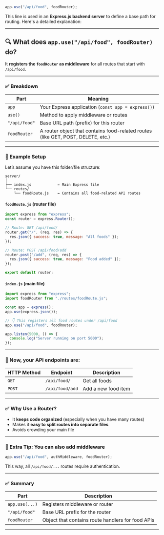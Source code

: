 ```js
app.use("/api/food", foodRouter);
```

This line is used in an **Express.js backend server** to define a base path for routing. Here's a detailed explanation:

---

## 🔍 What does `app.use("/api/food", foodRouter)` do?

It **registers the `foodRouter` as middleware** for all routes that start with `/api/food`.

---

### ✅ Breakdown

| Part          | Meaning                                                                          |
| ------------- | -------------------------------------------------------------------------------- |
| `app`         | Your Express application (`const app = express()`)                               |
| `use()`       | Method to apply middleware or routes                                             |
| `"/api/food"` | Base URL path (prefix) for this router                                           |
| `foodRouter`  | A router object that contains food-related routes (like GET, POST, DELETE, etc.) |

---

### 🧩 Example Setup

Let’s assume you have this folder/file structure:

```
server/
│
├── index.js            ← Main Express file
└── routes/
    └── foodRoute.js    ← Contains all food-related API routes
```

#### `foodRoute.js` (router file)

```js
import express from "express";
const router = express.Router();

// Route: GET /api/food/
router.get("/", (req, res) => {
  res.json({ success: true, message: "All foods" });
});

// Route: POST /api/food/add
router.post("/add", (req, res) => {
  res.json({ success: true, message: "Food added" });
});

export default router;
```

#### `index.js` (main file)

```js
import express from "express";
import foodRouter from "./routes/foodRoute.js";

const app = express();
app.use(express.json());

// 👇 This registers all food routes under /api/food
app.use("/api/food", foodRouter);

app.listen(5000, () => {
  console.log("Server running on port 5000");
});
```

---

### 🔗 Now, your API endpoints are:

| HTTP Method | Endpoint        | Description         |
| ----------- | --------------- | ------------------- |
| `GET`       | `/api/food/`    | Get all foods       |
| `POST`      | `/api/food/add` | Add a new food item |

---

### ✅ Why Use a Router?

* It **keeps code organized** (especially when you have many routes)
* Makes it **easy to split routes into separate files**
* Avoids crowding your main file

---

### 🧠 Extra Tip: You can also add middleware

```js
app.use("/api/food", authMiddleware, foodRouter);
```

This way, all `/api/food/...` routes require authentication.

---

### ✅ Summary

| Part           | Description                                       |
| -------------- | ------------------------------------------------- |
| `app.use(...)` | Registers middleware or router                    |
| `"/api/food"`  | Base URL prefix for the router                    |
| `foodRouter`   | Object that contains route handlers for food APIs |

---

